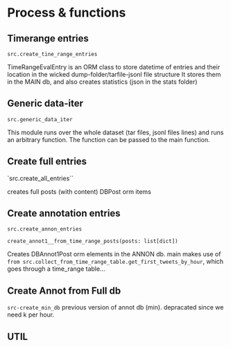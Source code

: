 # Process & functions

## Timerange entries

`src.create_tine_range_entries`

TimeRangeEvalEntry is an ORM class to store datetime of entries and
their location in the wicked dump-folder/tarfile-jsonl file structure
It stores them in the MAIN db, and also creates statistics (json in the stats folder)


## Generic data-iter

`src.generic_data_iter`

This module runs over the whole dataset (tar files, jsonl files lines) and runs an arbitrary function.
The function can be passed to the main function.

## Create full entries

`src.create_all_entries``

creates full posts (with content) DBPost orm items

## Create annotation entries

`src.create_annon_entries`

`create_annot1__from_time_range_posts(posts: list[dict])`

Creates DBAnnot1Post orm elements in the ANNON db.
main makes use of `from src.collect_from_time_range_table.get_first_tweets_by_hour`, which goes through a time_range table...


## Create Annot from Full db

`src-create_min_db` previous version of annot db (min). depracated since we need k per hour.

## UTIL



